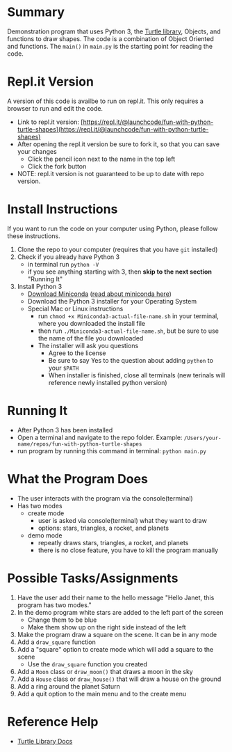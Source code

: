 # Summary
Demonstration program that uses Python 3, the [Turtle library](https://docs.python.org/3.0/library/turtle.html), Objects, and functions to draw shapes. 
The code is a combination of Object Oriented and functions. The `main()` in `main.py` is the starting point for reading the code. 

# Repl.it Version
A version of this code is availbe to run on repl.it. This only requires a browser to run and edit the code.
- Link to repl.it version: [https://repl.it/@launchcode/fun-with-python-turtle-shapes](https://repl.it/@launchcode/fun-with-python-turtle-shapes)
- After opening the repl.it version be sure to fork it, so that you can save your changes
  - Click the pencil icon next to the name in the top left
  - Click the fork button
- NOTE: repl.it version is not guaranteed to be up to date with repo version.

# Install Instructions
If you want to run the code on your computer using Python, please follow these instructions.
1. Clone the repo to your computer (requires that you have `git` installed)
2. Check if you already have Python 3
   - in terminal run `python -V`
   - if you see anything starting with 3, then **skip to the next section** "Running It" 
3. Install Python 3
   - [Download Miniconda](https://conda.io/miniconda.html) ([read about miniconda here](https://conda.io/miniconda.html))
   - Download the Python 3 installer for your Operating System
   - Special Mac or Linux instructions
     - run `chmod +x Miniconda3-actual-file-name.sh` in your terminal, where you downloaded the install file
     - then run `./Miniconda3-actual-file-name.sh`, but be sure to use the name of the file you downloaded
     - The installer will ask you questions
       - Agree to the license
       - Be sure to say Yes to the question about adding `python` to your `$PATH`
       - When installer is finished, close all terminals (new terinals will reference newly installed python version)

# Running It
- After Python 3 has been installed
- Open a terminal and navigate to the repo folder. Example: `/Users/your-name/repos/fun-with-python-turtle-shapes`
- run program by running this command in terminal: `python main.py`

# What the Program Does
- The user interacts with the program via the console(terminal)
- Has two modes
  - create mode
    - user is asked via console(terminal) what they want to draw
    - options: stars, triangles, a rocket, and planets 
  - demo mode
    - repeatly draws stars, triangles, a rocket, and planets
    - there is no close feature, you have to kill the program manually
    
# Possible Tasks/Assignments
1. Have the user add their name to the hello message "Hello Janet, this program has two modes."
2. In the demo program white stars are added to the left part of the screen
   - Change them to be blue
   - Make them show up on the right side instead of the left
3. Make the program draw a square on the scene. It can be in any mode
4. Add a `draw_square` function
5. Add a "square" option to create mode which will add a square to the scene
   - Use the `draw_square` function you created
6. Add a `Moon` class or `draw_moon()` that draws a moon in the sky
7. Add a `House` class or `draw_house()` that will draw a house on the ground
8. Add a ring around the planet Saturn
9. Add a quit option to the main menu and to the create menu

# Reference Help
- [Turtle Library Docs](https://docs.python.org/3.0/library/turtle.html)
